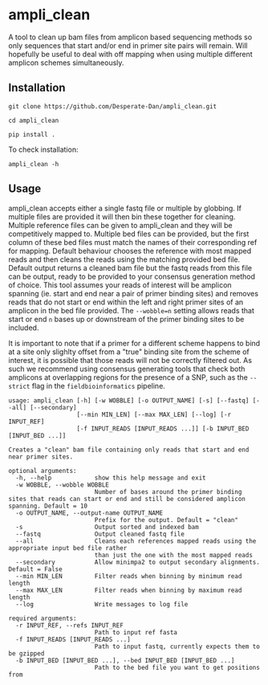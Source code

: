 # ampli_clean
A tool to clean up bam files from amplicon based sequencing methods so only sequences that start and/or end in primer site pairs will remain. Will hopefully be useful to deal with off mapping when using multiple different amplicon schemes simultaneously.

## Installation
`git clone https://github.com/Desperate-Dan/ampli_clean.git`

`cd ampli_clean`

`pip install .`

To check installation:

`ampli_clean -h`

## Usage
ampli_clean accepts either a single fastq file or multiple by globbing. If multiple files are provided it will then bin these together for cleaning. Multiple reference files can be given to ampli_clean and they will be competitively mapped to. Multiple bed files can be provided, but the first column of these bed files must match the names of their corresponding ref for mapping. Default behaviour chooses the reference with most mapped reads and then cleans the reads using the matching provided bed file. Default output returns a cleaned bam file but the fastq reads from this file can be output, ready to be provided to your consensus generation method of choice. This tool assumes your reads of interest will be amplicon spanning (ie. start and end near a pair of primer binding sites) and removes reads that do not start or end within the left and right primer sites of an amplicon in the bed file provided. The `--wobble=n` setting allows reads that start or end `n` bases up or downstream of the primer binding sites to be included. 

It is important to note that if a primer for a different scheme happens to bind at a site only slighlty offset from a "true" binding site from the scheme of interest, it is possible that those reads will not be correctly filtered out. As such we recommend using consensus generating tools that check both amplicons at overlapping regions for the presence of a SNP, such as the `--strict` flag in the `fieldbioinformatics` pipeline.


```
usage: ampli_clean [-h] [-w WOBBLE] [-o OUTPUT_NAME] [-s] [--fastq] [--all] [--secondary]
                   [--min MIN_LEN] [--max MAX_LEN] [--log] [-r INPUT_REF]
                   [-f INPUT_READS [INPUT_READS ...]] [-b INPUT_BED [INPUT_BED ...]]

Creates a "clean" bam file containing only reads that start and end near primer sites.

optional arguments:
  -h, --help            show this help message and exit
  -w WOBBLE, --wobble WOBBLE
                        Number of bases around the primer binding sites that reads can start or end and still be considered amplicon spanning. Default = 10 
  -o OUTPUT_NAME, --output-name OUTPUT_NAME
                        Prefix for the output. Default = "clean"
  -s                    Output sorted and indexed bam
  --fastq               Output cleaned fastq file
  --all                 Cleans each references mapped reads using the appropriate input bed file rather
                        than just the one with the most mapped reads
  --secondary           Allow minimpa2 to output secondary alignments. Default = False
  --min MIN_LEN         Filter reads when binning by minimum read length
  --max MAX_LEN         Filter reads when binning by maximum read length
  --log                 Write messages to log file

required arguments:
  -r INPUT_REF, --refs INPUT_REF
                        Path to input ref fasta
  -f INPUT_READS [INPUT_READS ...]
                        Path to input fastq, currently expects them to be gzipped
  -b INPUT_BED [INPUT_BED ...], --bed INPUT_BED [INPUT_BED ...]
                        Path to the bed file you want to get positions from
```

